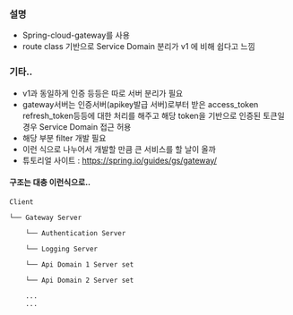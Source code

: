 ### 설명
- Spring-cloud-gateway를 사용
- route class 기반으로 Service Domain 분리가 v1 에 비해 쉽다고 느낌

### 기타..
- v1과 동일하게 인증 등등은 따로 서버 분리가 필요
- gateway서버는 인증서버(apikey발급 서버)로부터 받은 access_token refresh_token등등에 대한 처리를 해주고
  해당 token을 기반으로 인증된 토큰일 경우 Service Domain 접근 허용
- 해당 부분 filter 개발 필요
- 이런 식으로 나누어서 개발할 만큼 큰 서비스를 할 날이 올까
- 튜토리얼 사이트 : https://spring.io/guides/gs/gateway/

#### 구조는 대충 이런식으로..
    
    Client 

    └── Gateway Server

        └── Authentication Server
    
        └── Logging Server
    
        └── Api Domain 1 Server set
    
        └── Api Domain 2 Server set
    
        ...
        ...
